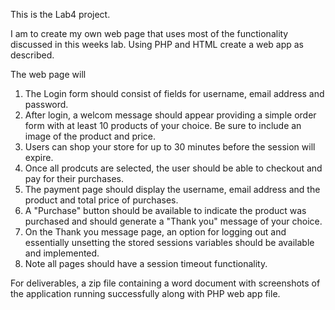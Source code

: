 This is the Lab4 project.

I am to create my own web page that uses most of the functionality discussed in
this weeks lab. Using PHP and HTML create a web app as described.

The web page will
 1. The Login form should consist of fields for username, email address and 
	password. 
 2. After login, a welcom message should appear providing a simple order form
	with at least 10 products of your choice. Be sure to include an image
	of the product and price. 
 3. Users can shop your store for up to 30 minutes before the session will 
	expire. 
 4. Once all prodcuts are selected, the user should be able to checkout and pay
	 for their purchases. 
 5. The payment page should display the username, email address and the product
	and total price of purchases.   
 6. A "Purchase" button should be available to indicate the product was 
	purchased and should generate a "Thank you" message of your choice. 
 7. On the Thank you message page, an option for logging out and essentially
	unsetting the stored sessions variables should be available and 
	implemented.
 8. Note all pages should have a session timeout functionality. 
    
For deliverables, a zip file containing a word document with screenshots of the
application running successfully along with PHP web app file.



